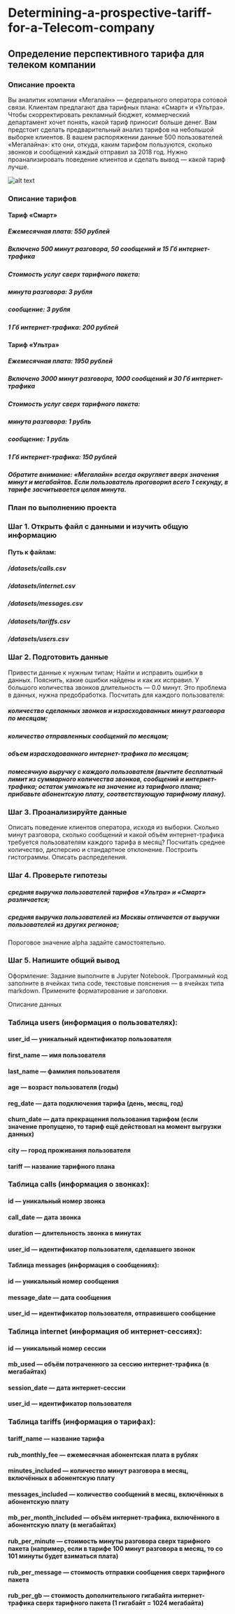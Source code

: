 # Determining-a-prospective-tariff-for-a-Telecom-company

## Определение перспективного тарифа для телеком компании

### Описание проекта

Вы аналитик компании «Мегалайн» — федерального оператора сотовой связи. Клиентам предлагают два тарифных плана: «Смарт» и «Ультра». Чтобы скорректировать рекламный бюджет, коммерческий департамент хочет понять, какой тариф приносит больше денег.
Вам предстоит сделать предварительный анализ тарифов на небольшой выборке клиентов. В вашем распоряжении данные 500 пользователей «Мегалайна»: кто они, откуда, каким тарифом пользуются, сколько звонков и сообщений каждый отправил за 2018 год. Нужно проанализировать поведение клиентов и сделать вывод — какой тариф лучше.


![alt text](https://merusoft.ru/wp-content/uploads/2017/03/news-3d-map-2-01.jpg
)

### Описание тарифов
#### Тариф «Смарт»
##### Ежемесячная плата: 550 рублей
##### Включено 500 минут разговора, 50 сообщений и 15 Гб интернет-трафика
##### Стоимость услуг сверх тарифного пакета:
##### минута разговора: 3 рубля
##### сообщение: 3 рубля
##### 1 Гб интернет-трафика: 200 рублей

#### Тариф «Ультра»
##### Ежемесячная плата: 1950 рублей
##### Включено 3000 минут разговора, 1000 сообщений и 30 Гб интернет-трафика
##### Стоимость услуг сверх тарифного пакета:
##### минута разговора: 1 рубль
##### сообщение: 1 рубль
##### 1 Гб интернет-трафика: 150 рублей

##### Обратите внимание: «Мегалайн» всегда округляет вверх значения минут и мегабайтов. Если пользователь проговорил всего 1 секунду, в тарифе засчитывается целая минута.

### План по выполнению проекта

### Шаг 1. Открыть файл с данными и изучить общую информацию

#### Путь к файлам:
##### /datasets/calls.csv
##### /datasets/internet.csv
##### /datasets/messages.csv
##### /datasets/tariffs.csv
##### /datasets/users.csv

### Шаг 2. Подготовить данные

Привести данные к нужным типам;
Найти и исправить ошибки в данных.
Пояснить, какие ошибки найдены и как их исправил. У большого количества звонков длительность — 0.0 минут. Это проблема в данных, нужна предобработка.
Посчитать для каждого пользователя:
##### количество сделанных звонков и израсходованных минут разговора по месяцам;
##### количество отправленных сообщений по месяцам;
##### объем израсходованного интернет-трафика по месяцам;
##### помесячную выручку с каждого пользователя (вычтите бесплатный лимит из суммарного количества звонков, сообщений и интернет-трафика; остаток умножьте на значение из тарифного плана; прибавьте абонентскую плату, соответствующую тарифному плану).

### Шаг 3. Проанализируйте данные

Опиcать поведение клиентов оператора, исходя из выборки. Сколько минут разговора, сколько сообщений и какой объём интернет-трафика требуется пользователям каждого тарифа в месяц? Посчитать среднее количество, дисперсию и стандартное отклонение. Построить гистограммы. Описать распределения.

### Шаг 4. Проверьте гипотезы

##### средняя выручка пользователей тарифов «Ультра» и «Смарт» различается;
##### средняя выручка пользователей из Москвы отличается от выручки пользователей из других регионов;
Пороговое значение alpha задайте самостоятельно.

### Шаг 5. Напишите общий вывод
Оформление: Задание выполните в Jupyter Notebook. Программный код заполните в ячейках типа code, текстовые пояснения — в ячейках типа markdown. Примените форматирование и заголовки.

Описание данных
### Таблица users (информация о пользователях):
#### user_id — уникальный идентификатор пользователя
#### first_name — имя пользователя
#### last_name — фамилия пользователя
#### age — возраст пользователя (годы)
#### reg_date — дата подключения тарифа (день, месяц, год)
#### churn_date — дата прекращения пользования тарифом (если значение пропущено, то тариф ещё действовал на момент выгрузки данных)
#### city — город проживания пользователя
#### tariff — название тарифного плана

### Таблица calls (информация о звонках):

#### id — уникальный номер звонка
#### call_date — дата звонка
#### duration — длительность звонка в минутах
#### user_id — идентификатор пользователя, сделавшего звонок
#### Таблица messages (информация о сообщениях):
#### id — уникальный номер сообщения
#### message_date — дата сообщения
#### user_id — идентификатор пользователя, отправившего сообщение

### Таблица internet (информация об интернет-сессиях):
#### id — уникальный номер сессии
#### mb_used — объём потраченного за сессию интернет-трафика (в мегабайтах)
#### session_date — дата интернет-сессии
#### user_id — идентификатор пользователя

### Таблица tariffs (информация о тарифах):
#### tariff_name — название тарифа
#### rub_monthly_fee — ежемесячная абонентская плата в рублях
#### minutes_included — количество минут разговора в месяц, включённых в абонентскую плату
#### messages_included — количество сообщений в месяц, включённых в абонентскую плату
#### mb_per_month_included — объём интернет-трафика, включённого в абонентскую плату (в мегабайтах)
#### rub_per_minute — стоимость минуты разговора сверх тарифного пакета (например, если в тарифе 100 минут разговора в месяц, то со 101 минуты будет взиматься плата)
#### rub_per_message — стоимость отправки сообщения сверх тарифного пакета
#### rub_per_gb — стоимость дополнительного гигабайта интернет-трафика сверх тарифного пакета (1 гигабайт = 1024 мегабайта)
